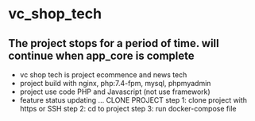 # vc_shop_tech
## The project stops for a period of time. will continue when app_core is complete
+ vc shop tech is project ecommence and news tech
+ project build with nginx, php:7.4-fpm, mysql, phpmyadmin
+ project use code PHP and Javascript (not use framework)
+ feature status updating ...
    CLONE PROJECT
step 1: clone project with https or SSH
step 2: cd to project
step 3: run docker-compose file 
